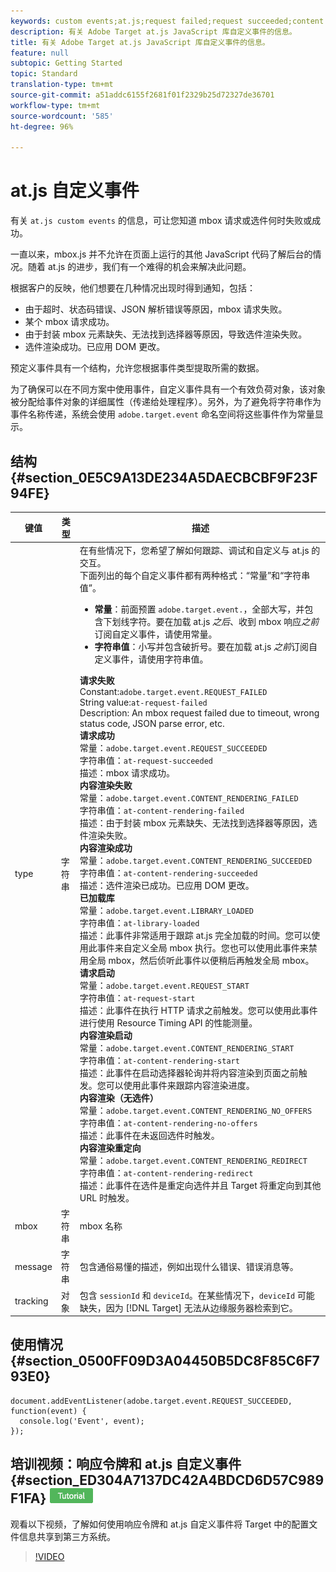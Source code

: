 ```yaml
---
keywords: custom events;at.js;request failed;request succeeded;content rendering failed;content rendering succeeded;library loaded;request start;content rendering start;content rendering no offers;content rendering rediret
description: 有关 Adobe Target at.js JavaScript 库自定义事件的信息。
title: 有关 Adobe Target at.js JavaScript 库自定义事件的信息。
feature: null
subtopic: Getting Started
topic: Standard
translation-type: tm+mt
source-git-commit: a51addc6155f2681f01f2329b25d72327de36701
workflow-type: tm+mt
source-wordcount: '585'
ht-degree: 96%

---
```



# at.js 自定义事件

有关 `at.js custom events` 的信息，可让您知道 mbox 请求或选件何时失败或成功。

一直以来，mbox.js 并不允许在页面上运行的其他 JavaScript 代码了解后台的情况。随着 at.js 的进步，我们有一个难得的机会来解决此问题。

根据客户的反映，他们想要在几种情况出现时得到通知，包括：

* 由于超时、状态码错误、JSON 解析错误等原因，mbox 请求失败。
* 某个 mbox 请求成功。
* 由于封装 mbox 元素缺失、无法找到选择器等原因，导致选件渲染失败。
* 选件渲染成功。已应用 DOM 更改。

预定义事件具有一个结构，允许您根据事件类型提取所需的数据。

为了确保可以在不同方案中使用事件，自定义事件具有一个有效负荷对象，该对象被分配给事件对象的详细属性（传递给处理程序）。另外，为了避免将字符串作为事件名称传递，系统会使用 `adobe.target.event` 命名空间将这些事件作为常量显示。

## 结构 {#section_0E5C9A13DE234A5DAECBCBF9F23F94FE}

| 键值 | 类型 | 描述 |
|--- |--- |--- |
| type | 字符串 | 在有些情况下，您希望了解如何跟踪、调试和自定义与 at.js 的交互。<br>下面列出的每个自定义事件都有两种格式：“常量”和“字符串值”。<ul><li>**常量**：前面预置 `adobe.target.event.`，全部大写，并包含下划线字符。要在加载 at.js *之后*、收到 mbox 响应&#x200B;*之前*&#x200B;订阅自定义事件，请使用常量。</li><li>**字符串值**：小写并包含破折号。要在加载 at.js *之前*&#x200B;订阅自定义事件，请使用字符串值。</li></ul>**请求失败&#x200B;**<br>Constant:`adobe.target.event.REQUEST_FAILED`<br>String value:`at-request-failed`<br>Description: An mbox request failed due to timeout, wrong status code, JSON parse error, etc.<br>**请求成功**<br>常量：`adobe.target.event.REQUEST_SUCCEEDED`<br>字符串值：`at-request-succeeded`<br>描述：mbox 请求成功。<br>**内容渲染失败&#x200B;**<br>常量：`adobe.target.event.CONTENT_RENDERING_FAILED`<br>字符串值：`at-content-rendering-failed`<br>描述：由于封装 mbox 元素缺失、无法找到选择器等原因，选件渲染失败。<br>**内容渲染成功**<br>常量：`adobe.target.event.CONTENT_RENDERING_SUCCEEDED`<br>字符串值：`at-content-rendering-succeeded`<br>描述：选件渲染已成功。已应用 DOM 更改。<br>**已加载库&#x200B;**<br>常量：`adobe.target.event.LIBRARY_LOADED`<br>字符串值：`at-library-loaded`<br>描述：此事件非常适用于跟踪 at.js 完全加载的时间。您可以使用此事件来自定义全局 mbox 执行。您也可以使用此事件来禁用全局 mbox，然后侦听此事件以便稍后再触发全局 mbox。<br>**请求启动**<br>常量：`adobe.target.event.REQUEST_START`<br>字符串值：`at-request-start`<br>描述：此事件在执行 HTTP 请求之前触发。您可以使用此事件进行使用 Resource Timing API 的性能测量。<br>**内容渲染启动&#x200B;**<br>常量：`adobe.target.event.CONTENT_RENDERING_START`<br>字符串值：`at-content-rendering-start`<br>描述：此事件在启动选择器轮询并将内容渲染到页面之前触发。您可以使用此事件来跟踪内容渲染进度。<br>**内容渲染（无选件）**<br>常量：`adobe.target.event.CONTENT_RENDERING_NO_OFFERS`<br>字符串值：`at-content-rendering-no-offers`<br>描述：此事件在未返回选件时触发。<br>**内容渲染重定向&#x200B;**<br>常量：`adobe.target.event.CONTENT_RENDERING_REDIRECT`<br>字符串值：`at-content-rendering-redirect`<br>描述：此事件在选件是重定向选件并且 Target 将重定向到其他 URL 时触发。 |
| mbox | 字符串 | mbox 名称 |
| message | 字符串 | 包含通俗易懂的描述，例如出现什么错误、错误消息等。 |
| tracking | 对象 | 包含 `sessionId` 和 `deviceId`。在某些情况下，`deviceId` 可能缺失，因为 [!DNL Target] 无法从边缘服务器检索到它。 |

## 使用情况 {#section_0500FF09D3A04450B5DC8F85C6F793E0}

```
document.addEventListener(adobe.target.event.REQUEST_SUCCEEDED, function(event) { 
  console.log('Event', event); 
});
```

## 培训视频：响应令牌和 at.js 自定义事件{#section_ED304A7137DC42A4BDCD6D57C989F1FA} ![教程徽章](/help/assets/tutorial.png)

观看以下视频，了解如何使用响应令牌和 at.js 自定义事件将 Target 中的配置文件信息共享到第三方系统。

>[!VIDEO](https://video.tv.adobe.com/v/23253/)